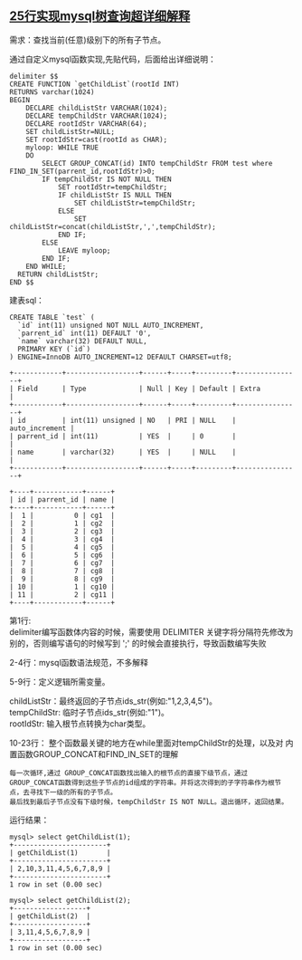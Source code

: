 ## [25行实现mysql树查询超详细解释](https://segmentfault.com/a/1190000012959203)


需求：查找当前(任意)级别下的所有子节点。

通过自定义mysql函数实现,先贴代码，后面给出详细说明：

    delimiter $$
    CREATE FUNCTION `getChildList`(rootId INT)
    RETURNS varchar(1024)
    BEGIN
        DECLARE childListStr VARCHAR(1024);
        DECLARE tempChildStr VARCHAR(1024);
        DECLARE rootIdStr VARCHAR(64);
        SET childListStr=NULL;
        SET rootIdStr=cast(rootId as CHAR);
        myloop: WHILE TRUE
        DO
            SELECT GROUP_CONCAT(id) INTO tempChildStr FROM test where FIND_IN_SET(parrent_id,rootIdStr)>0;
            IF tempChildStr IS NOT NULL THEN
                SET rootIdStr=tempChildStr;
                IF childListStr IS NULL THEN
                    SET childListStr=tempChildStr;
                ELSE
                    SET childListStr=concat(childListStr,',',tempChildStr);
                END IF;
            ELSE
                LEAVE myloop;
            END IF;
        END WHILE;
      RETURN childListStr;
    END $$
    

建表sql：

    CREATE TABLE `test` (
      `id` int(11) unsigned NOT NULL AUTO_INCREMENT,
      `parrent_id` int(11) DEFAULT '0',
      `name` varchar(32) DEFAULT NULL,
      PRIMARY KEY (`id`)
    ) ENGINE=InnoDB AUTO_INCREMENT=12 DEFAULT CHARSET=utf8;
    
    +------------+------------------+------+-----+---------+----------------+
    | Field      | Type             | Null | Key | Default | Extra          |
    +------------+------------------+------+-----+---------+----------------+
    | id         | int(11) unsigned | NO   | PRI | NULL    | auto_increment |
    | parrent_id | int(11)          | YES  |     | 0       |                |
    | name       | varchar(32)      | YES  |     | NULL    |                |
    +------------+------------------+------+-----+---------+----------------+
    
    +----+------------+------+
    | id | parrent_id | name |
    +----+------------+------+
    |  1 |          0 | cg1  |
    |  2 |          1 | cg2  |
    |  3 |          2 | cg3  |
    |  4 |          3 | cg4  |
    |  5 |          4 | cg5  |
    |  6 |          5 | cg6  |
    |  7 |          6 | cg7  |
    |  8 |          7 | cg8  |
    |  9 |          8 | cg9  |
    | 10 |          1 | cg10 |
    | 11 |          2 | cg11 |
    +----+------------+------+

第1行:  
delimiter编写函数体内容的时候，需要使用 DELIMITER 关键字将分隔符先修改为别的，否则编写语句的时候写到 ';' 的时候会直接执行，导致函数编写失败

2-4行：mysql函数语法规范，不多解释

5-9行：定义逻辑所需变量。

childListStr：最终返回的子节点ids_str(例如:"1,2,3,4,5")。  
tempChildStr: 临时子节点ids_str(例如:"1")。  
rootIdStr: 输入根节点转换为char类型。

10-23行： 整个函数最关键的地方在while里面对tempChildStr的处理，以及对 内置函数GROUP_CONCAT和FIND_IN_SET的理解

    每一次循环,通过 GROUP_CONCAT函数找出输入的根节点的直接下级节点，通过GROUP_CONCAT函数得到这些子节点的id组成的字符串。并将这次得到的子字符串作为根节点，去寻找下一级的所有的子节点。
    最后找到最后子节点没有下级时候，tempChildStr IS NOT NULL。退出循环，返回结果。
    

运行结果：

    mysql> select getChildList(1);
    +-----------------------+
    | getChildList(1)       |
    +-----------------------+
    | 2,10,3,11,4,5,6,7,8,9 |
    +-----------------------+
    1 row in set (0.00 sec)
    
    mysql> select getChildList(2);
    +------------------+
    | getChildList(2)  |
    +------------------+
    | 3,11,4,5,6,7,8,9 |
    +------------------+
    1 row in set (0.00 sec)

